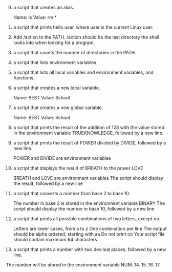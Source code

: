 0. a script that creates an alias.

    Name: ls
    Value: rm *

1. a script that prints hello user, where user is the current Linux user.
2. Add /action to the PATH. /action should be the last directory the shell looks into when looking for a program.
3. a script that counts the number of directories in the PATH.
4. a script that lists environment variables.
5. a script that lists all local variables and environment variables, and functions.
6. a script that creates a new local variable.

    Name: BEST
    Value: School

7. a script that creates a new global variable.

    Name: BEST
    Value: School

8. a script that prints the result of the addition of 128 with the value stored in the environment variable TRUEKNOWLEDGE, followed by a new line.
9. a script that prints the result of POWER divided by DIVIDE, followed by a new line.

    POWER and DIVIDE are environment variables

10. a script that displays the result of BREATH to the power LOVE

    BREATH and LOVE are environment variables
    The script should display the result, followed by a new line

11. a script that converts a number from base 2 to base 10.

    The number in base 2 is stored in the environment variable BINARY
    The script should display the number in base 10, followed by a new line

12. a script that prints all possible combinations of two letters, except oo.

    Letters are lower cases, from a to z
    One combination per line
    The output should be alpha ordered, starting with aa
    Do not print oo
    Your script file should contain maximum 64 characters

13. a script that prints a number with two decimal places, followed by a new line.

The number will be stored in the environment variable NUM.
14. 
15.
16.
17.

